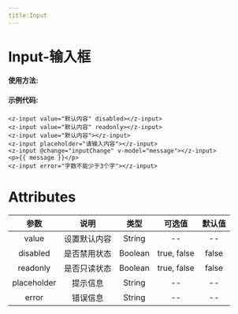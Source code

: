 ```yaml
---
title:Input
---
```


# Input-输入框

#### 使用方法:

<ClientOnly>
<input-demos></input-demos>
</ClientOnly>

#### 示例代码:

```
<z-input value="默认内容" disabled></z-input>
<z-input value="默认内容" readonly></z-input>
<z-input value="默认内容"></z-input>
<z-input placeholder="请输入内容"></z-input>
<z-input @change="inputChange" v-model="message"></z-input>
<p>{{ message }}</p>
<z-input error="字数不能少于3个字"></z-input>

```

# Attributes

|    参数     |     说明     |  类型   |   可选值    | 默认值 |
| :---------: | :----------: | :-----: | :---------: | :----: |
|    value    | 设置默认内容 | String  |     --      |   --   |
|  disabled   | 是否禁用状态 | Boolean | true, false | false  |
|  readonly   | 是否只读状态 | Boolean | true, false | false  |
| placeholder |   提示信息   | String  |     --      |   --   |
|    error    |   错误信息   | String  |     --      |   --   |
